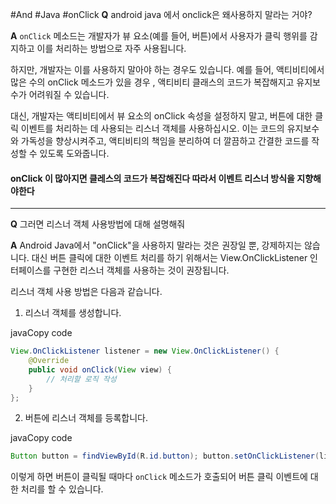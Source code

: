 #And #Java #onClick 
**Q**
android java 에서 onclick은 왜사용하지 말라는 거야?

**A**
`onClick` 메소드는 개발자가 뷰 요소(예를 들어, 버튼)에서 사용자가 클릭 행위를 감지하고 이를 처리하는 방법으로 자주 사용됩니다.

하지만, 개발자는 이를 사용하지 말아야 하는 경우도 있습니다. 예를 들어, 액티비티에서 많은 수의 onClick 메소드가 있을 경우 , 액티비티 클래스의 코드가 복잡해지고 유지보수가 어려워질 수 있습니다.

대신, 개발자는 액티비티에서 뷰 요소의 onClick 속성을 설정하지 말고, 버튼에 대한 클릭 이벤트를 처리하는 데 사용되는 리스너 객체를 사용하십시오. 이는 코드의 유지보수와 가독성을 향상시켜주고, 액티비티의 책임을 분리하여 더 깔끔하고 간결한 코드를 작성할 수 있도록 도와줍니다.

#### onClick 이 많아지면 클레스의 코드가 복잡해진다 따라서 이벤트 리스너 방식을 지향해야한다

---
**Q**
그러면 리스너 객체 사용방법에 대해 설명해줘

**A**
Android Java에서 "onClick"을 사용하지 말라는 것은 권장일 뿐, 강제하지는 않습니다. 대신 버튼 클릭에 대한 이벤트 처리를 하기 위해서는 View.OnClickListener 인터페이스를 구현한 리스너 객체를 사용하는 것이 권장됩니다.

리스너 객체 사용 방법은 다음과 같습니다.

1.  리스너 객체를 생성합니다.

javaCopy code

```Java
View.OnClickListener listener = new View.OnClickListener() {
	@Override
	public void onClick(View view) {
		// 처리할 로직 작성 
	}
};
```

2.  버튼에 리스너 객체를 등록합니다.

javaCopy code

```Java
Button button = findViewById(R.id.button); button.setOnClickListener(listener);
```

이렇게 하면 버튼이 클릭될 때마다 `onClick` 메소드가 호출되어 버튼 클릭 이벤트에 대한 처리를 할 수 있습니다.

<h5>

</h5>